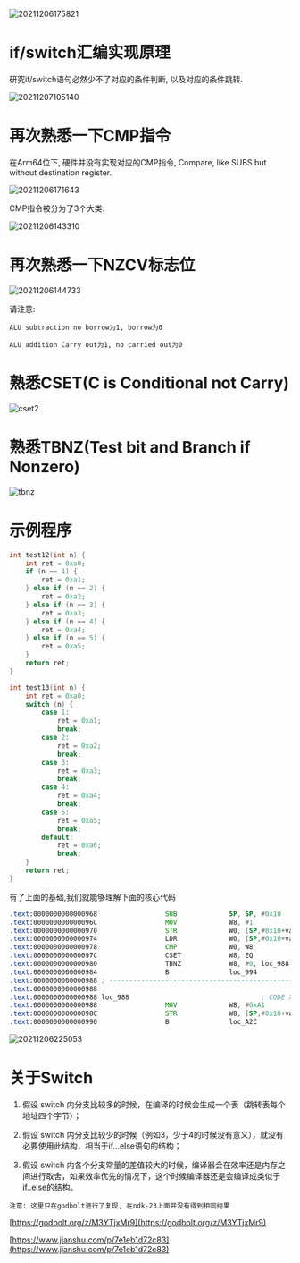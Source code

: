 
![20211206175821](https://cdn.jsdelivr.net/gh/nzcv/picgo/20211206175821.png)

# if/switch汇编实现原理

研究if/switch语句必然少不了对应的条件判断, 以及对应的条件跳转.

![20211207105140](https://cdn.jsdelivr.net/gh/nzcv/picgo/20211207105140.png)

# 再次熟悉一下CMP指令

在Arm64位下, 硬件并没有实现对应的CMP指令, Compare, like SUBS but without destination register. 

![20211206171643](https://cdn.jsdelivr.net/gh/nzcv/picgo/20211206171643.png)

CMP指令被分为了3个大类:

![20211206143310](https://cdn.jsdelivr.net/gh/nzcv/picgo/20211206143310.png)

# 再次熟悉一下NZCV标志位

![20211206144733](https://cdn.jsdelivr.net/gh/nzcv/picgo/20211206144733.png)

请注意:

    ALU subtraction no borrow为1, borrow为0
      
    ALU addition Carry out为1, no carried out为0

# 熟悉CSET(C is Conditional not Carry)

![cset2](https://cdn.jsdelivr.net/gh/nzcv/picgo/cset2.png)


# 熟悉TBNZ(Test bit and Branch if Nonzero)

![tbnz](https://cdn.jsdelivr.net/gh/nzcv/picgo/tbnz.png)

# 示例程序

```c
int test12(int n) {    
    int ret = 0xa0;
    if (n == 1) {
        ret = 0xa1;
    } else if (n == 2) {
        ret = 0xa2;
    } else if (n == 3) {
        ret = 0xa3;
    } else if (n == 4) {
        ret = 0xa4;
    } else if (n == 5) {
        ret = 0xa5;
    }
    return ret;
}

int test13(int n) {
    int ret = 0xa0;
    switch (n) {
        case 1:
            ret = 0xa1;
            break;
        case 2:
            ret = 0xa2;
            break;
        case 3:
            ret = 0xa3;
            break;
        case 4:
            ret = 0xa4;
            break;
        case 5:
            ret = 0xa5;
            break;
        default:
            ret = 0xa6;
            break;
    }
    return ret;
}
```

有了上面的基础,我们就能够理解下面的核心代码

```asm
.text:0000000000000968                 SUB             SP, SP, #0x10
.text:000000000000096C                 MOV             W8, #1                   ;w8 临时变量
.text:0000000000000970                 STR             W0, [SP,#0x10+var_8]     ;var8 = w0
.text:0000000000000974                 LDR             W0, [SP,#0x10+var_8]     ;
.text:0000000000000978                 CMP             W0, W8                   ;NZCV0010
.text:000000000000097C                 CSET            W8, EQ                   ;W8 = Z = 0
.text:0000000000000980                 TBNZ            W8, #0, loc_988          ;NZ
.text:0000000000000984                 B               loc_994
.text:0000000000000988 ; ---------------------------------------------------------------------------
.text:0000000000000988
.text:0000000000000988 loc_988                                 ; CODE XREF: test12+18↑j
.text:0000000000000988                 MOV             W8, #0xA1
.text:000000000000098C                 STR             W8, [SP,#0x10+var_4]
.text:0000000000000990                 B               loc_A2C
```
![20211206225053](https://cdn.jsdelivr.net/gh/nzcv/picgo/20211206225053.png)


# 关于Switch

1. 假设 switch 内分支比较多的时候，在编译的时候会生成一个表（跳转表每个地址四个字节）；

2. 假设 switch 内分支比较少的时候（例如3，少于4的时候没有意义），就没有必要使用此结构，相当于if...else语句的结构；

3. 假设 switch 内各个分支常量的差值较大的时候，编译器会在效率还是内存之间进行取舍，如果效率优先的情况下，这个时候编译器还是会编译成类似于if..else的结构。


```shell
注意: 这里只在godbolt进行了复现, 在ndk-23上面并没有得到相同结果
```

[https://godbolt.org/z/M3YTjxMr9](https://godbolt.org/z/M3YTjxMr9)

[https://www.jianshu.com/p/7e1eb1d72c83](https://www.jianshu.com/p/7e1eb1d72c83)
